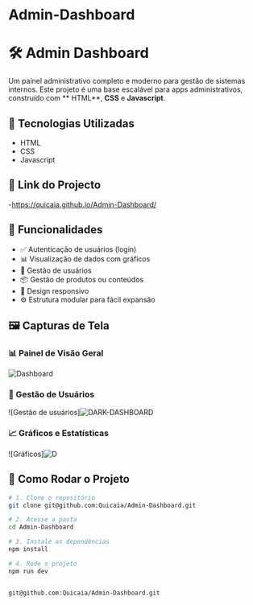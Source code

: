 # Admin-Dashboard
# 🛠️ Admin Dashboard

Um painel administrativo completo e moderno para gestão de sistemas internos. Este projeto é uma base escalável para apps administrativos, construído com ** HTML**, **CSS** e **Javascript**.


## 🚀 Tecnologias Utilizadas

- HTML
- CSS
- Javascript
## 📱  Link do Projecto
  -https://quicaia.github.io/Admin-Dashboard/
## 🎯 Funcionalidades

- ✅ Autenticação de usuários (login)
- 📊 Visualização de dados com gráficos
- 👤 Gestão de usuários
- 📦 Gestão de produtos ou conteúdos
- 📱 Design responsivo
- ⚙️ Estrutura modular para fácil expansão

## 🖼️ Capturas de Tela

### 📊 Painel de Visão Geral
![Dashboard](https://github.com/user-attachments/assets/041c7e44-3f7e-4f00-b009-7017aff88d8c)

### 👥 Gestão de Usuários
![Gestão de usuários]![DARK-DASHBOARD](https://github.com/user-attachments/assets/c4ef72e2-b873-4431-9a82-c43625f6f226)


### 📈 Gráficos e Estatísticas
![Gráficos]![D](https://github.com/user-attachments/assets/3a794587-7477-4495-9e70-c43ac632e16a)


## 📁 Como Rodar o Projeto

```bash
# 1. Clone o repositório
git clone git@github.com:Quicaia/Admin-Dashboard.git

# 2. Acesse a pasta
cd Admin-Dashboard

# 3. Instale as dependências
npm install

# 4. Rode o projeto
npm run dev


git@github.com:Quicaia/Admin-Dashboard.git
